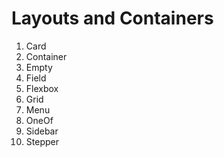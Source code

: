 # Layouts and Containers

1. Card
2. Container
3. Empty
4. Field
5. Flexbox
6. Grid
7. Menu
8. OneOf
9. Sidebar
10. Stepper
